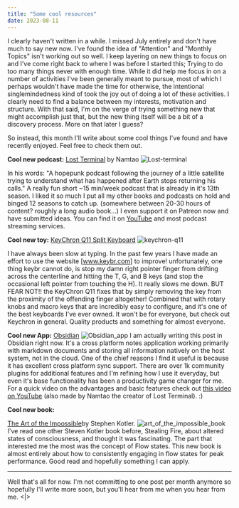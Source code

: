 ```yaml
---
title: "Some cool resources"
date: 2023-08-11
---
```


I clearly haven't written in a while. I missed July entirely and don't have much to say new now. I've found the idea of "Attention" and "Monthly Topics" isn't working out so well. I keep layering on new things to focus on and I've come right back to where I was before I started this; Trying to do too many things never with enough time. While it did help me focus in on a number of activities I've been generally meant to pursue, most of which I perhaps wouldn't have made the time for otherwise, the intentional singlemindedness kind of took the joy out of doing a lot of these activities. I clearly need to find a balance between my interests, motivation and structure. With that said, I'm on the verge of trying something new that might accomplish just that, but the new thing itself will be a bit of a discovery process. More on that later I guess?

So instead, this month I'll write about some cool things I've found and have recently enjoyed. Feel free to check them out. 

**Cool new podcast:**
[Lost Terminal](https://lostterminal.com/) by Namtao 
![Lost-terminal](https://d3wo5wojvuv7l.cloudfront.net/t_square_limited_720/images.spreaker.com/original/a54ebc29615c1ac79160293cb07e80d1.jpg)

In his words: "A hopepunk podcast following the journey of a little satellite trying to understand what has happened after Earth stops returning his calls." A really fun short ~15 min/week podcast that is already in it's 13th season. I liked it so much I put all my other books and podcasts on hold and binged 12 seasons to catch up. (somewhere between 20-30 hours of content? roughly a long audio book...) I even support it on Patreon now and have submitted ideas. You can find it on [YouTube](https://www.youtube.com/watch?v=p3bDE9kszMc&list=PL95NP4bDITAln7fq-cCqzOFE15UvVthuL&index=1) and most podcast streaming services. 

**Cool new toy:**
[KeyChron Q11 Split Keyboard](https://www.keychron.com/products/keychron-q11-qmk-custom-mechanical-keyboard?variant=40409509199961)
![keychron-q11](https://cdn.shopify.com/s/files/1/0059/0630/1017/t/5/assets/keychronq11camerashotphoto6-1677468645355.jpg?v=1677468648)

I have always been slow at typing. In the past few years I have made an effort to use the website [www.keybr.com] to improve! unfortunately, one thing keybr cannot do, is stop my damn right pointer finger from drifting across the centerline and hitting the T, G, and B keys (and stop the occasional left pointer from touching the H). It really slows me down. BUT FEAR NOT!! the KeyChron Q11 fixes that by simply removing the key from the proximity of the offending finger altogether! Combined that with  rotary knobs and macro keys that are incredibly easy to configure, and it's one of the best keyboards I've ever owned. It won't be for everyone, but check out Keychron in general. Quality products and something for almost everyone. 

**Cool new App:**
[Obsidian](https://obsidian.md/)
![Obsidian_app](https://obsidian.md/images/2023-06-logo.png)
I am actually writing this post in Obsidian right now. It's a cross platform notes application working primarily with markdown documents and storing all information natively on the host system, not in the cloud. One of the chief reasons I find it useful is because it has excellent cross platform sync support. There are over 1k community plugins for additional features and I'm refining how I use it everyday, but even it's base functionality has been a productivity game changer for me. For a quick video on the advantages and basic features check out [this video on YouTube](https://www.youtube.com/watch?v=DbsAQSIKQXk) (also made by Namtao the creator of Lost Terminal). :) 


**Cool new book:**

 [The Art of the Impossible](https://www.theartofimpossible.com/)by Stephen Kotler. 
 ![art_of_the_impossible_book](https://static.wixstatic.com/media/97921b_0c81934e1ad14740830b42f2ec3f0bd5~mv2.png/v1/fill/w_330,h_456,al_c,q_85,usm_0.66_1.00_0.01,enc_auto/AoI%20-%20Single%20Book%20Mockup%20Front%20View%20-%20Op.png)
 I've read one other Steven Kotler book before, Stealing Fire, about altered states of consciousness, and thought it was fascinating. The part that interested me the most was the concept of Flow states. This new book is almost entirely about how to consistently engaging in flow states for peak performance. Good read and hopefully something I can apply. 

---
Well that's all for now. I'm not committing to one post per month anymore so hopefully I'll write more soon, but you'll hear from me when you hear from me. <|>
